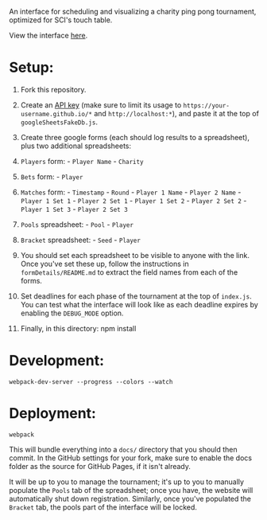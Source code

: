 An interface for scheduling and visualizing a charity ping pong tournament, optimized for SCI's touch table.

View the interface [here](https://alex-r-bigelow.github.io/ping-pong-tournament/).

Setup:
======
1. Fork this repository.

2. Create an [API key](https://console.developers.google.com/apis/credentials) (make sure to limit its usage to `https://your-username.github.io/*` and `http://localhost:*`), and paste it at the top of `googleSheetsFakeDb.js`.

3. Create three google forms (each should log results to a spreadsheet), plus two additional spreadsheets:

  1. `Players` form:
    - `Player Name`
    - `Charity`
  2. `Bets` form:
    - `Player`
  3. `Matches` form:
    - `Timestamp`
    - `Round`
    - `Player 1 Name`
    - `Player 2 Name`
    - `Player 1 Set 1`
    - `Player 2 Set 1`
    - `Player 1 Set 2`
    - `Player 2 Set 2`
    - `Player 1 Set 3`
    - `Player 2 Set 3`
  4. `Pools` spreadsheet:
    - `Pool`
    - `Player`
  5. `Bracket` spreadsheet:
    - `Seed`
    - `Player`

4. You should set each spreadsheet to be visible to anyone with the link. Once you've set these up, follow the instructions in `formDetails/README.md` to extract the field names from each of the forms.

5. Set deadlines for each phase of the tournament at the top of `index.js`. You can test what the interface will look like as each deadline expires by enabling the `DEBUG_MODE` option.

6. Finally, in this directory:
    npm install

Development:
============
    webpack-dev-server --progress --colors --watch

Deployment:
===========
    webpack

This will bundle everything into a `docs/` directory that you should then commit. In the GitHub settings for your fork, make sure to enable the docs folder as the source for GitHub Pages, if it isn't already.

It will be up to you to manage the tournament; it's up to you to manually populate the `Pools` tab of the spreadsheet; once you have, the website will automatically shut down registration. Similarly, once you've populated the `Bracket` tab, the pools part of the interface will be locked.
